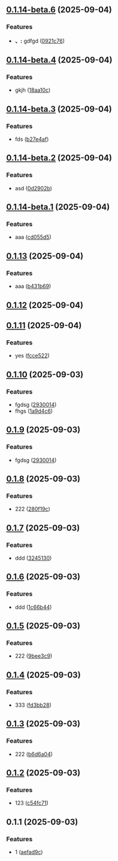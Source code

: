 ## [0.1.14-beta.6](https://github.com/miswanting/eracraft-test/compare/v0.1.14-beta.5...v0.1.14-beta.6) (2025-09-04)


### Features

* **、:** gdfgd ([0921c76](https://github.com/miswanting/eracraft-test/commit/0921c762dac8a696cda9d03d33283c3525fe6cbc))



## [0.1.14-beta.4](https://github.com/miswanting/eracraft-test/compare/v0.1.14-beta.3...v0.1.14-beta.4) (2025-09-04)


### Features

* gkjh ([18aa10c](https://github.com/miswanting/eracraft-test/commit/18aa10cab74d3fd6b00db3e05ed0e9367b82238d))



## [0.1.14-beta.3](https://github.com/miswanting/eracraft-test/compare/v0.1.14-beta.2...v0.1.14-beta.3) (2025-09-04)


### Features

* fds ([b27e4af](https://github.com/miswanting/eracraft-test/commit/b27e4af0536e1ede4f85b047d90542c6d5c70782))



## [0.1.14-beta.2](https://github.com/miswanting/eracraft-test/compare/v0.1.14-beta.1...v0.1.14-beta.2) (2025-09-04)


### Features

* asd ([0d2902b](https://github.com/miswanting/eracraft-test/commit/0d2902bbd0e00324d1a0e47c92bd8ec0c1d7951b))



## [0.1.14-beta.1](https://github.com/miswanting/eracraft-test/compare/v0.1.13...v0.1.14-beta.1) (2025-09-04)


### Features

* aaa ([cd055d5](https://github.com/miswanting/eracraft-test/commit/cd055d5f36b4044e64df87bfa2a21f4ddedfe554))



## [0.1.13](https://github.com/miswanting/eracraft-test/compare/v0.1.12...v0.1.13) (2025-09-04)


### Features

* aaa ([b431b69](https://github.com/miswanting/eracraft-test/commit/b431b69ffdb0efd5dab10a75fc34cd11571ae598))



## [0.1.12](https://github.com/miswanting/eracraft-test/compare/v0.1.11...v0.1.12) (2025-09-04)



## [0.1.11](https://github.com/miswanting/eracraft-test/compare/v0.1.10...v0.1.11) (2025-09-04)


### Features

* yes ([fcce522](https://github.com/miswanting/eracraft-test/commit/fcce522e91868b62e51684b296e9d38bf4431a7e))



## [0.1.10](https://github.com/miswanting/eracraft-test/compare/v0.1.8...v0.1.10) (2025-09-03)


### Features

* fgdsg ([2930014](https://github.com/miswanting/eracraft-test/commit/293001401d230dd3a114cf248f63469a1728d972))
* fhgs ([1a9d4c6](https://github.com/miswanting/eracraft-test/commit/1a9d4c6c95e960057b0ec510e8eaec5d8ab8682b))



## [0.1.9](https://github.com/miswanting/eracraft-test/compare/v0.1.8...v0.1.9) (2025-09-03)


### Features

* fgdsg ([2930014](https://github.com/miswanting/eracraft-test/commit/293001401d230dd3a114cf248f63469a1728d972))



## [0.1.8](https://github.com/miswanting/eracraft-test/compare/v0.1.9...v0.1.8) (2025-09-03)


### Features

* 222 ([280f19c](https://github.com/miswanting/eracraft-test/commit/280f19c0c76e9b8799a0fd5c98289174cef34640))



## [0.1.7](https://github.com/miswanting/eracraft-test/compare/v0.1.6...v0.1.7) (2025-09-03)


### Features

* ddd ([3245130](https://github.com/miswanting/eracraft-test/commit/32451300a2da8d4b5e19ce6fa3c3b469891c8ccc))



## [0.1.6](https://github.com/miswanting/eracraft-test/compare/v0.1.5...v0.1.6) (2025-09-03)


### Features

* ddd ([1c66b44](https://github.com/miswanting/eracraft-test/commit/1c66b44b3ce74e0bb4d09634609e310e9fbbf5d5))



## [0.1.5](https://github.com/miswanting/eracraft-test/compare/v0.1.4...v0.1.5) (2025-09-03)


### Features

* 222 ([9bee3c9](https://github.com/miswanting/eracraft-test/commit/9bee3c9f25af0455026a8d33389fd4379ea928c7))



## [0.1.4](https://github.com/miswanting/eracraft-test/compare/v0.1.3...v0.1.4) (2025-09-03)


### Features

* 333 ([fd3bb28](https://github.com/miswanting/eracraft-test/commit/fd3bb286f066d14424107cecd16f4179c760059b))



## [0.1.3](https://github.com/miswanting/eracraft-test/compare/v0.1.2...v0.1.3) (2025-09-03)


### Features

* 222 ([b6d6a04](https://github.com/miswanting/eracraft-test/commit/b6d6a0497f9f6ddf703711b45a3c1f18b33f0c57))



## [0.1.2](https://github.com/miswanting/eracraft-test/compare/v0.1.1...v0.1.2) (2025-09-03)


### Features

* 123 ([c54fc71](https://github.com/miswanting/eracraft-test/commit/c54fc71ff288b50d6cbabdcdda231401e3059965))



## 0.1.1 (2025-09-03)


### Features

* 1 ([aefad9c](https://github.com/miswanting/eracraft-test/commit/aefad9ce0566bd9fe64956fdbe53a3a3bf05eadf))




